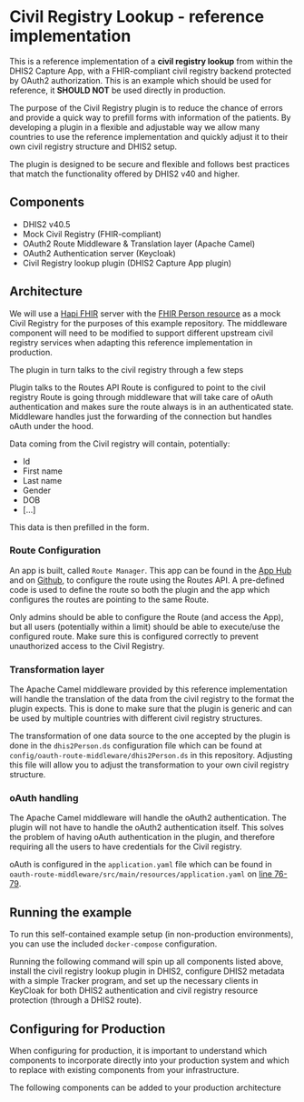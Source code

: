 # Civil Registry Lookup - reference implementation

This is a reference implementation of a **civil registry lookup** from within the DHIS2 Capture App, with a FHIR-compliant civil registry backend protected by OAuth2 authorization.  This is an example which should be used for reference, it **SHOULD NOT** be used directly in production.

The purpose of the Civil Registry plugin is to reduce the chance of errors and provide a quick way to prefill forms with information of the patients. By developing a plugin in a flexible and adjustable way we allow many countries to use the reference implementation and quickly adjust it to their own civil registry structure and DHIS2 setup. 

The plugin is designed to be secure and flexible and follows best practices that match the functionality offered by DHIS2 v40 and higher.

## Components

* DHIS2 v40.5
* Mock Civil Registry (FHIR-compliant)
* OAuth2 Route Middleware & Translation layer (Apache Camel)
* OAuth2 Authentication server (Keycloak)
* Civil Registry lookup plugin (DHIS2 Capture App plugin)

## Architecture

We will use a [Hapi FHIR](https://hapifhir.io/) server with the [FHIR Person resource](https://www.hl7.org/fhir/person.html) as a mock Civil Registry for the purposes of this example repository.  The middleware component will need to be modified to support different upstream civil registry services when adapting this reference implementation in production.

The plugin in turn talks to the civil registry through a few steps

Plugin talks to the Routes API
Route is configured to point to the civil registry
Route is going through middleware that will take care of oAuth authentication and makes sure the route always is in an authenticated state. 
Middleware handles just the forwarding of the connection but handles oAuth under the hood.

Data coming from the Civil registry will contain, potentially:
- Id
- First name
- Last name
- Gender
- DOB
- [...]

This data is then prefilled in the form.

### Route Configuration
An app is built, called `Route Manager`. This app can be found in the [App Hub](https://apps.dhis2.org/app/5dbe9ab8-46bd-411e-b22f-905f08a81d78) and on [Github](https://github.com/dhis2/route-manager-app), to configure the route using the Routes API. A pre-defined code is used to define the route so both the plugin and the app which configures the routes are pointing to the same Route. 

Only admins should be able to configure the Route (and access the App), but all users (potentially within a limit) should be able to execute/use the configured route. Make sure this is configured correctly to prevent unauthorized access to the Civil Registry.

### Transformation layer
The Apache Camel middleware provided by this reference implementation will handle the translation of the data from the civil registry to the format the plugin expects. This is done to make sure that the plugin is generic and can be used by multiple countries with different civil registry structures.

The transformation of one data source to the one accepted by the plugin is done in the `dhis2Person.ds` configuration file which can be found at `config/oauth-route-middleware/dhis2Person.ds` in this repository. Adjusting this file will allow you to adjust the transformation to your own civil registry structure.

### oAuth handling
The Apache Camel middleware will handle the oAuth2 authentication. The plugin will not have to handle the oAuth2 authentication itself. This solves the problem of having oAuth authentication in the plugin, and therefore requiring all the users to have credentials for the Civil registry. 

oAuth is configured in the `application.yaml` file which can be found in `oauth-route-middleware/src/main/resources/application.yaml` on [line 76-79](https://github.com/dhis2/reference-civil-registry-lookup/blob/084ea4554918cab85afcb6f2a819c95c5fbece90/oauth-route-middleware/src/main/resources/application.yaml#L76-L79). 

## Running the example

To run this self-contained example setup (in non-production environments), you can use the included `docker-compose` configuration.

Running the following command will spin up all components listed above, install the civil registry lookup plugin in DHIS2, configure DHIS2 metadata with a simple Tracker program, and set up the necessary clients in KeyCloak for both DHIS2 authentication and civil registry resource protection (through a DHIS2 route).

## Configuring for Production

When configuring for production, it is important to understand which components to incorporate directly into your production system and which to replace with existing components from your infrastructure.

The following components can be added to your production architecture 

